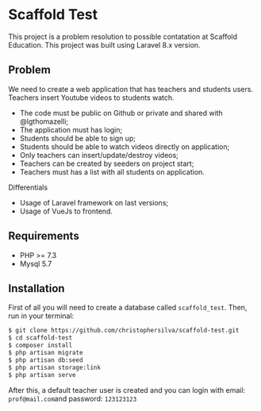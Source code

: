 # Scaffold Test

This project is a problem resolution to possible contatation at Scaffold Education. This project was built using Laravel 8.x version.

## Problem

We need to create a web application that has teachers and students users. Teachers insert Youtube videos to students watch.

- The code must be public on Github or private and shared with @lgthomazelli;
- The application must has login;
- Students should be able to sign up;
- Students should be able to watch videos directly on application;
- Only teachers can insert/update/destroy videos;
- Teachers can be created by seeders on project start;
- Teachers must has a list with all students on application.

Differentials

- Usage of Laravel framework on last versions;
- Usage of VueJs to frontend.

## Requirements

- PHP >= 7.3
- Mysql 5.7

## Installation

First of all you will need to create a database called `scaffold_test`. Then, run in your terminal:

```bash
$ git clone https://github.com/christophersilva/scaffold-test.git
$ cd scaffold-test
$ composer install
$ php artisan migrate
$ php artisan db:seed
$ php artisan storage:link
$ php artisan serve
```

After this, a default teacher user is created and you can login with email: `prof@mail.com`and password: `123123123`
